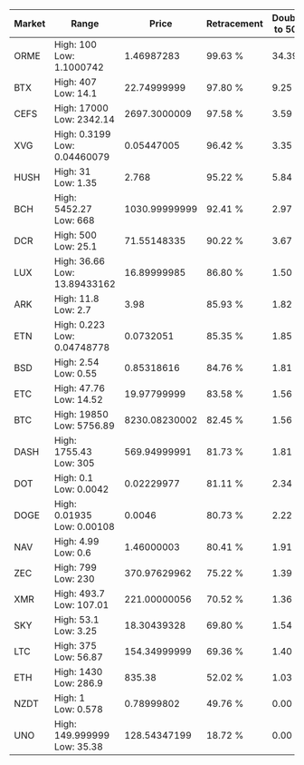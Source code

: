 | Market | Range | Price| Retracement | Doubles to 50% |
| --- | --- | --- | --- | --- |
| ORME | High: 100<br />Low: 1.1000742 | 1.46987283 | 99.63 % | 34.39 |
| BTX | High: 407<br />Low: 14.1 | 22.74999999 | 97.80 % | 9.25 |
| CEFS | High: 17000<br />Low: 2342.14 | 2697.3000009 | 97.58 % | 3.59 |
| XVG | High: 0.3199<br />Low: 0.04460079 | 0.05447005 | 96.42 % | 3.35 |
| HUSH | High: 31<br />Low: 1.35 | 2.768 | 95.22 % | 5.84 |
| BCH | High: 5452.27<br />Low: 668 | 1030.99999999 | 92.41 % | 2.97 |
| DCR | High: 500<br />Low: 25.1 | 71.55148335 | 90.22 % | 3.67 |
| LUX | High: 36.66<br />Low: 13.89433162 | 16.89999985 | 86.80 % | 1.50 |
| ARK | High: 11.8<br />Low: 2.7 | 3.98 | 85.93 % | 1.82 |
| ETN | High: 0.223<br />Low: 0.04748778 | 0.0732051 | 85.35 % | 1.85 |
| BSD | High: 2.54<br />Low: 0.55 | 0.85318616 | 84.76 % | 1.81 |
| ETC | High: 47.76<br />Low: 14.52 | 19.97799999 | 83.58 % | 1.56 |
| BTC | High: 19850<br />Low: 5756.89 | 8230.08230002 | 82.45 % | 1.56 |
| DASH | High: 1755.43<br />Low: 305 | 569.94999991 | 81.73 % | 1.81 |
| DOT | High: 0.1<br />Low: 0.0042 | 0.02229977 | 81.11 % | 2.34 |
| DOGE | High: 0.01935<br />Low: 0.00108 | 0.0046 | 80.73 % | 2.22 |
| NAV | High: 4.99<br />Low: 0.6 | 1.46000003 | 80.41 % | 1.91 |
| ZEC | High: 799<br />Low: 230 | 370.97629962 | 75.22 % | 1.39 |
| XMR | High: 493.7<br />Low: 107.01 | 221.00000056 | 70.52 % | 1.36 |
| SKY | High: 53.1<br />Low: 3.25 | 18.30439328 | 69.80 % | 1.54 |
| LTC | High: 375<br />Low: 56.87 | 154.34999999 | 69.36 % | 1.40 |
| ETH | High: 1430<br />Low: 286.9 | 835.38 | 52.02 % | 1.03 |
| NZDT | High: 1<br />Low: 0.578 | 0.78999802 | 49.76 % | 0.00 |
| UNO | High: 149.999999<br />Low: 35.38 | 128.54347199 | 18.72 % | 0.00 |
